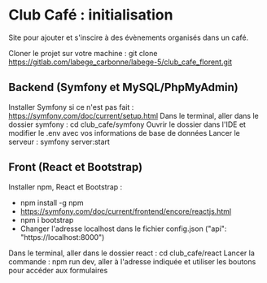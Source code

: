 # Club Café : initialisation

Site pour ajouter et s'inscire à des évènements organisés dans un café. 

Cloner le projet sur votre machine : git clone https://gitlab.com/labege_carbonne/labege-5/club_cafe_florent.git

## Backend (Symfony et MySQL/PhpMyAdmin)

Installer Symfony si ce n'est pas fait : https://symfony.com/doc/current/setup.html
Dans le terminal, aller dans le dossier symfony : cd club_cafe/symfony
Ouvrir le dossier dans l'IDE et modifier le .env avec vos informations de base de données
Lancer le serveur : symfony server:start

## Front (React et Bootstrap)

Installer npm, React et Bootstrap : 
- npm install -g npm
- https://symfony.com/doc/current/frontend/encore/reactjs.html
- npm i bootstrap
- Changer l'adresse localhost dans le fichier config.json ("api": "https://localhost:8000")

Dans le terminal, aller dans le dossier react : cd club_cafe/react
Lancer la commande : npm run dev, aller à l'adresse indiquée et utiliser les boutons pour accéder aux formulaires
